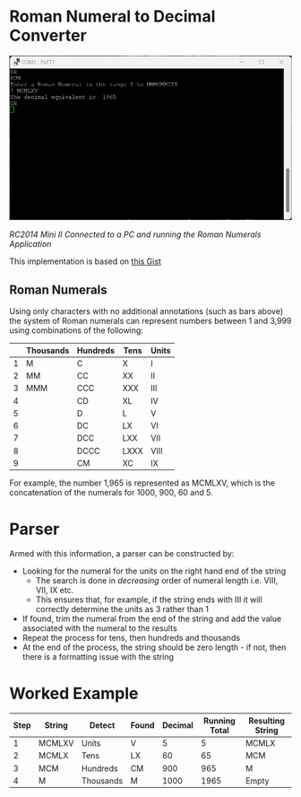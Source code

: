 # Roman Numeral to Decimal Converter

<img src="https://github.com/davewalker5/RC2014/blob/main/Applications/RomanNumerals/RomanNumerals.png" alt="Roman Numerals" width="600">

_RC2014 Mini II Connected to a PC and running the Roman Numerals Application_

This implementation is based on [this Gist](https://gist.github.com/davewalker5/4dee6b24ff02928d46a88a974b401766)

## Roman Numerals

Using only characters with no additional annotations (such as bars above) the system of Roman numerals can represent numbers between 1 and 3,999 using combinations of the following:

|     | Thousands | Hundreds | Tens | Units |
| --- | --------- | -------- | ---- | ----- |
| 1   | M         | C        | X    | I     |
| 2   | MM        | CC       | XX   | II    |
| 3   | MMM       | CCC      | XXX  | III   |
| 4   |           | CD       | XL   | IV    |
| 5   |           | D        | L    | V     |
| 6   |           | DC       | LX   | VI    |
| 7   |           | DCC      | LXX  | VII   |
| 8   |           | DCCC     | LXXX | VIII  |
| 9   |           | CM       | XC   | IX    |

For example, the number 1,965 is represented as MCMLXV, which is the concatenation of the numerals for 1000, 900, 60 and 5.

# Parser

Armed with this information, a parser can be constructed by:

- Looking for the numeral for the units on the right hand end of the string
  - The search is done in _decreasing_ order of numeral length i.e. VIII, VII, IX etc.
  - This ensures that, for example, if the string ends with III it will correctly determine the units as 3 rather than 1
- If found, trim the numeral from the end of the string and add the value associated with the numeral to the results
- Repeat the process for tens, then hundreds and thousands
- At the end of the process, the string should be zero length - if not, then there is a formatting issue with the string

# Worked Example

| Step | String | Detect    | Found | Decimal | Running Total | Resulting String |
| ---- | ------ | --------- | ----- | ------- | ------------- | ---------------- |
| 1    | MCMLXV | Units     | V     | 5       | 5             | MCMLX            |
| 2    | MCMLX  | Tens      | LX    | 60      | 65            | MCM              |
| 3    | MCM    | Hundreds  | CM    | 900     | 965           | M                |
| 4    | M      | Thousands | M     | 1000    | 1965          | Empty            |
